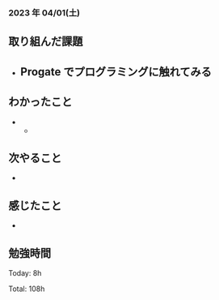 ### 2023 年 04/01(土)

## 取り組んだ課題

- Progate でプログラミングに触れてみる
  - 

## わかったこと
- 
  - 

## 次やること

- 

## 感じたこと

- 

## 勉強時間

Today: 8h

Total: 108h